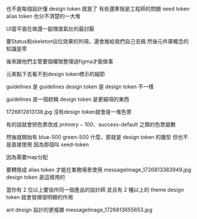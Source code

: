 也不是每個設計懂 design token 就是了
有些還牽拖是工程師的問題
seed token
alias token
也分不清楚的一大堆

UI當平面在做還一副理直氣壯的最討厭

要Status和skeleton佔位效果的列項，還會推給我們自己去搞
然後元件庫概念的知識是零

後來跟他們主管要個權限整理過figma才能做事

元素點下去看不到design token標示的細節

guidelines 是 guidelines
design token 是 design token
不一樣

guidelines 是一個統稱
design token 是更細項的東西

1726812813138.jpg
沒有design token就會是一堆色票

有的話就會把色票改成 $primary-100、$success-default 之類的色票變數

然後就開始有 blue-500 green-500 什麼，那就是 design token 的雛型
但也不是直接使用
因為那個叫 seed-token

因為需要map分配

要轉換成 alias token 才能在業務場景使用
messageImage_1726813383949.jpg
design token 是這樣用的

當你有 2 位以上要協作同一個產品的設計師
並且有 2 種以上的 theme
design token 就會發揮很明顯的作用

ant design 設計的更複雜
messageImage_1726813655653.jpg
